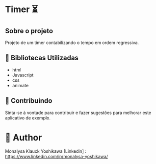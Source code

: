 # Timer :hourglass_flowing_sand:

## Sobre o projeto 

Projeto de um timer contabilizando o tempo em ordem regressiva.

## :pushpin:  Bibliotecas Utilizadas

- html
- Javascript
- css
- animate


## :gem: Contribuindo

Sinta-se à vontade para contribuir e fazer sugestões para melhorar este aplicativo de exemplo.


#  :information_desk_person: Author
Monalysa Klauck Yoshikawa
[Linkedin] : <https://www.linkedin.com/in/monalysa-yoshikawa/>
